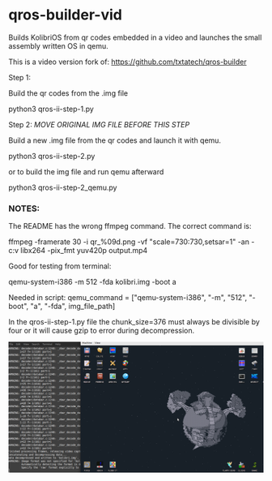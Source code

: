 # qros-builder-vid
Builds KolibriOS from qr codes embedded in a video and launches the small assembly written OS in qemu.

This is a video version fork of: https://github.com/txtatech/qros-builder

Step 1:

Build the qr codes from the .img file

python3 qros-ii-step-1.py

Step 2: *MOVE ORIGINAL IMG FILE BEFORE THIS STEP*

Build a new .img file from the qr codes and launch it with qemu.

python3 qros-ii-step-2.py

or to build the img file and run qemu afterward

python3 qros-ii-step-2_qemu.py


### NOTES:
The README has the wrong ffmpeg command. The correct command is:

ffmpeg -framerate 30 -i qr_%09d.png -vf "scale=730:730,setsar=1" -an -c:v libx264 -pix_fmt yuv420p output.mp4

Good for testing from terminal:

qemu-system-i386 -m 512 -fda kolibri.img -boot a

Needed in script:
qemu_command = ["qemu-system-i386", "-m", "512", "-boot", "a", "-fda", img_file_path]

In the qros-ii-step-1.py file the chunk_size=376 must always be divisible by four or it will cause gzip to error during decompression.

![Example-1](https://github.com/txtatech/qros-builder-vid/blob/main/qros-builder-vid/examples/Example-1.png)
